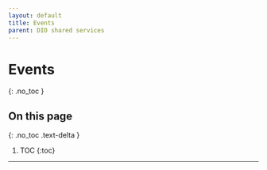 ```yaml
---
layout: default
title: Events
parent: DIO shared services
---
```


# Events
{: .no_toc }

## On this page
{: .no_toc .text-delta }

1. TOC
{:toc}

---
